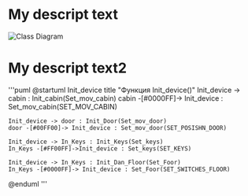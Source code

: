 # My descript text
![Class Diagram](http://www.plantuml.com/plantuml/proxy?src=https://github.com/ValentinSidorov/DeLorean_Team/blob/SidorovValentin/docs/UML/Srtuct_vector.puml)
# My descript text2
'''puml
@startuml Init_device
title "Функция Init_device()"
    Init_device -> cabin : Init_cabin(Set_mov_cabin)
    cabin  -[#0000FF]-> Init_device : Set_mov_cabin(SET_MOV_CABIN)

    Init_device -> door : Init_Door(Set_mov_door)
    door -[#00FF00]-> Init_device : Set_mov_door(SET_POSISHN_DOOR)

    Init_device -> In_Keys : Init_Keys(Set_keys)
    In_Keys -[#FF00FF]->Init_device : Set_keys(SET_KEYS)

    Init_device -> In_Keys : Init_Dan_Floor(Set_Foor)
    In_Keys -[#0000FF]-> Init_device : Set_Foor(SET_SWITCHES_FLOOR)
@enduml
'''